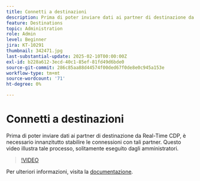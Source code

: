```yaml
---
title: Connetti a destinazioni
description: Prima di poter inviare dati ai partner di destinazione da Real-Time CDP, è necessario configurare le connessioni a tali partner. Scopri come in questo video.
feature: Destinations
topic: Administration
role: Admin
level: Beginner
jira: KT-10291
thumbnail: 342471.jpg
last-substantial-update: 2025-02-10T00:00:00Z
exl-id: b228a612-3ecd-40c1-85ef-81fd49d6bde0
source-git-commit: 286c85aa88d44574f00ded67f0de8e0c945a153e
workflow-type: tm+mt
source-wordcount: '71'
ht-degree: 0%

---
```


# Connetti a destinazioni

Prima di poter inviare dati ai partner di destinazione da Real-Time CDP, è necessario innanzitutto stabilire le connessioni con tali partner. Questo video illustra tale processo, solitamente eseguito dagli amministratori.

>[!VIDEO](https://video.tv.adobe.com/v/346366/?learn=on&enablevpops&captions=ita)

Per ulteriori informazioni, visita la [documentazione](https://experienceleague.adobe.com/it/docs/experience-platform/destinations/ui/connect-destination).
